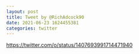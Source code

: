 ```yaml
--- 
layout: post 
title: Tweet by @RichAdcock90 
date: 2021-06-23 1624455381 
categories: twitter 
--- 
```

https://twitter.com/o/status/1407693991714471940